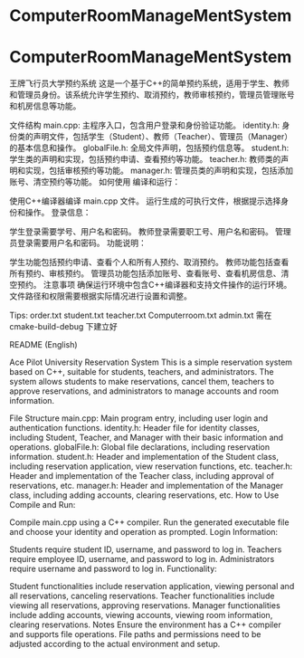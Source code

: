 # ComputerRoomManageMentSystem
# ComputerRoomManageMentSystem
王牌飞行员大学预约系统
这是一个基于C++的简单预约系统，适用于学生、教师和管理员身份。该系统允许学生预约、取消预约，教师审核预约，管理员管理账号和机房信息等功能。

文件结构
main.cpp: 主程序入口，包含用户登录和身份验证功能。
identity.h: 身份类的声明文件，包括学生（Student）、教师（Teacher）、管理员（Manager）的基本信息和操作。
globalFile.h: 全局文件声明，包括预约信息等。
student.h: 学生类的声明和实现，包括预约申请、查看预约等功能。
teacher.h: 教师类的声明和实现，包括审核预约等功能。
manager.h: 管理员类的声明和实现，包括添加账号、清空预约等功能。
如何使用
编译和运行：

使用C++编译器编译 main.cpp 文件。
运行生成的可执行文件，根据提示选择身份和操作。
登录信息：

学生登录需要学号、用户名和密码。
教师登录需要职工号、用户名和密码。
管理员登录需要用户名和密码。
功能说明：

学生功能包括预约申请、查看个人和所有人预约、取消预约。
教师功能包括查看所有预约、审核预约。
管理员功能包括添加账号、查看账号、查看机房信息、清空预约。
注意事项
确保运行环境中包含C++编译器和支持文件操作的运行环境。
文件路径和权限需要根据实际情况进行设置和调整。

Tips: order.txt student.txt teacher.txt Computerroom.txt admin.txt 需在cmake-build-debug 下建立好

README (English)

Ace Pilot University Reservation System
This is a simple reservation system based on C++, suitable for students, teachers, and administrators. The system allows students to make reservations, cancel them, teachers to approve reservations, and administrators to manage accounts and room information.

File Structure
main.cpp: Main program entry, including user login and authentication functions.
identity.h: Header file for identity classes, including Student, Teacher, and Manager with their basic information and operations.
globalFile.h: Global file declarations, including reservation information.
student.h: Header and implementation of the Student class, including reservation application, view reservation functions, etc.
teacher.h: Header and implementation of the Teacher class, including approval of reservations, etc.
manager.h: Header and implementation of the Manager class, including adding accounts, clearing reservations, etc.
How to Use
Compile and Run:

Compile main.cpp using a C++ compiler.
Run the generated executable file and choose your identity and operation as prompted.
Login Information:

Students require student ID, username, and password to log in.
Teachers require employee ID, username, and password to log in.
Administrators require username and password to log in.
Functionality:

Student functionalities include reservation application, viewing personal and all reservations, canceling reservations.
Teacher functionalities include viewing all reservations, approving reservations.
Manager functionalities include adding accounts, viewing accounts, viewing room information, clearing reservations.
Notes
Ensure the environment has a C++ compiler and supports file operations.
File paths and permissions need to be adjusted according to the actual environment and setup.
